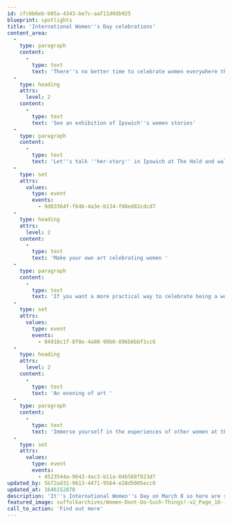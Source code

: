 ```yaml
---
id: cfc6b6eb-b05a-4343-be7c-aaf11d0db925
blueprint: spotlights
title: 'International Women''s Day celebrations'
content_area:
  -
    type: paragraph
    content:
      -
        type: text
        text: 'There''s no better time to celebrate women everywhere than on International Women''s Day. Browse through our events celebrating women in Suffolk below.'
  -
    type: heading
    attrs:
      level: 2
    content:
      -
        type: text
        text: 'See an exhibition of Ipswich''s women stories'
  -
    type: paragraph
    content:
      -
        type: text
        text: 'Let''s talk ''her-story'' in Ipswich at The Hold and walk in the footsteps of local women who have pioneered change in their communities. Women don''t do such things is The Hold''s latest exhibition and admission is completely free. Check out the listing below or visit the Suffolk Archives website to find out more.'
  -
    type: set
    attrs:
      values:
        type: event
        events:
          - 9d03364f-f64b-4a3e-b134-f08ed81cdcd7
  -
    type: heading
    attrs:
      level: 2
    content:
      -
        type: text
        text: 'Make your own art celebrating women '
  -
    type: paragraph
    content:
      -
        type: text
        text: 'If you want a more practical way to celebrate being a woman then why not consider getting involved with one of the free art workshops at The Hold? Suffolk Women Stories gives those who identify as women the opportunity to express themselves via an interactive wall. Record what it is to be a woman in 21st century society.'
  -
    type: set
    attrs:
      values:
        type: event
        events:
          - 84918c1f-8f8e-4a88-99b0-896b6bbf1cc6
  -
    type: heading
    attrs:
      level: 2
    content:
      -
        type: text
        text: 'An evening of art '
  -
    type: paragraph
    content:
      -
        type: text
        text: 'Immerse yourself in the experiences of other women at the Fierce Colour exhibition on Saturday 12th March. This pop up art exhibition at Rohin Body Arts presents 23 female artists'' work and gives you the opportunity to meet them at the event itself.'
  -
    type: set
    attrs:
      values:
        type: event
        events:
          - 4523544a-9643-4ac3-b11a-04b568f823d7
updated_by: 5b72ad31-9613-4471-9564-e28d5005ecc0
updated_at: 1646152878
description: 'It''s International Women''s Day on March 8 so here are some easy and free ways to celebrate women across the county, as well as across the globe.'
featured_image: suffolkarchives/Women-Dont-Do-Such-Things!-v2_Page_10-(002).png
call_to_action: 'Find out more'
---
```


